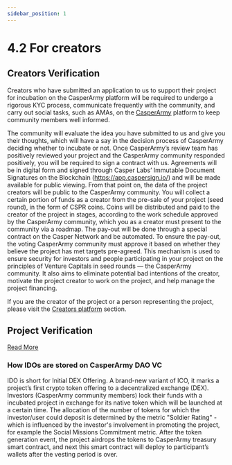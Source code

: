 ```yaml
---
sidebar_position: 1
---
```


# 4.2 For creators

## Creators Verification

Creators who have submitted an application to us to support their project for incubation on the CasperArmy platform will be required to undergo a rigorous KYC process, communicate frequently with the community, and carry out social tasks, such as AMAs, on the <a href="https://casper.army">CasperArmy</a> platform to keep community members well informed.

The community will evaluate the idea you have submitted to us and give you their thoughts, which will have a say in the decision process of CasperArmy deciding whether to incubate or not. Once CasperArmy’s review team has positively reviewed your project and the CasperArmy community responded positively, you will be required to sign a contract with us.
Agreements will be in digital form and signed through Casper Labs’ Immutable Document Signatures on the Blockchain (https://app.caspersign.io/) and will be made available for public viewing. From that point on, the data of the project creators will be public to the CasperArmy community. You will collect a certain portion of funds as a creator from the pre-sale of your project (seed round), in the form of CSPR coins. Coins will be distributed and paid to the creator of the project in stages, according to the work schedule approved by the CasperArmy community, which you as a creator must present to the community via a roadmap. The pay-out will be done through a special contract on the Casper Network and be automated. To ensure the pay-out, the voting CasperArmy community must approve it based on whether they believe the project has met targets pre-agreed. This mechanism is used to ensure security for investors and people participating in your project on the principles of Venture Capitals in seed rounds — the CasperArmy community. It also aims to eliminate potential bad intentions of the creator, motivate the project creator to work on the project, and help manage the project financing.

If you are the creator of the project or a person representing the project, please visit the <a href="https://docs.casperarmy.org/docs/PRODUCTS%20AND%20SERVICES/2.1%20Creators%20platform">Creators platform</a> section.

## Project Verification
<a href="https://docs.casperarmy.org/docs/PRODUCTS%20AND%20SERVICES/2.5%20Development%20Assistance">Read More</a>

### How IDOs are stored on CasperArmy DAO VC

IDO is short for Initial DEX Offering. A brand-new variant of ICO, it marks a project’s first crypto token offering to a decentralized exchange (DEX).
Investors (CasperArmy community members) lock their funds with a incubated project in exchange for its native token which will be launched at a certain time.
The allocation of the number of tokens for which the investor/user could deposit is determined by the metric "Soldier Rating" - which is influenced by the investor's involvement in promoting the project, for example the Social Missions Commitment metric.
After the token generation event, the project airdrops the tokens to CasperArmy treasury smart contract, and next this smart contract will deploy to participant’s wallets after the vesting period is over.
